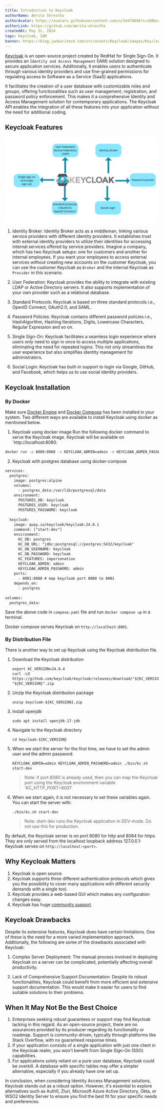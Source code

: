 ```yaml
---
title: Introduction to Keycloak
authorName: Amrita Shrestha
authorAvatar: https://avatars.githubusercontent.com/u/54478846?s=100&v=4
authorLink: https://github.com/amrita-shrestha
createdAt: May 31, 2024
tags: Keycloak, IAM
banner: https://blog.jankaritech.com/src/assets/Keycloak/images/Keycloak/Keycloak.png
---
```


[Keycloak](https://github.com/keycloak/keycloak) is an open-source project created by RedHat for Single Sign-On. It provides an `Identity and Access Management` (IAM) solution designed to secure application services.
Additionally, it enables users to authenticate through various identity providers and use fine-grained permissions for regulating access to Software as a Service (SaaS) applications.

It facilitates the creation of a user database with customizable roles and groups, offering functionalities such as user management, registration, and password policy enforcement.
This makes it a comprehensive Identity and Access Management solution for contemporary applications. The Keycloak API enables the integration of all these features into your application
without the need for additional coding.

## Keycloak Features
![Keycloak features](/src/assets/Keycloak/images/Keycloak/Keycloak-features.png)

1. Identity Broker:
   Identity Broker acts as a middleman, linking various service providers with different identity providers. It establishes trust with external identity providers to utilize their identities for accessing internal services offered by service providers.
   Imagine a company, which has two Keycloak setups: one for customers and another for internal employees. If you want your employees to access external services without creating new accounts on the customer Keycloak, you can use the customer Keycloak
   as `Broker` and the internal Keycloak as `Provider` in this scenario.

2. User Federation:
   Keycloak provides the ability to integrate with existing LDAP or Active Directory servers. It also supports implementation of your own provider such as a relational database.

3. Standard Protocols:
   Keycloak is based on three standard protocols i.e., OpenID Connect, OAuth2.0, and SAML.

4. Password Policies:
   Keycloak contains different password policies i.e., HashAlgorithm, Hashing Iterations, Digits, Lowercase Characters, Regular Expression and so on.

5. Single Sign-On:
   Keycloak facilitates a seamless login experience where users only need to sign in once to access multiple applications, eliminating the need for repeated logins.
   This not only streamlines the user experience but also simplifies identity management for administrators.

6. Social Login:
   Keycloak has built-in support to login via Google, GitHub, and Facebook, which helps us to use social identity providers.

## Keycloak Installation
### By Docker
Make sure [Docker Engine](https://docs.docker.com/engine/install/) and [Docker Compose](https://docs.docker.com/compose/install/) has been installed in your system.
Two different ways are available to install Keycloak using docker as mentioned below.

1. Keycloak using docker image
Run the following docker command to serve the Keycloak image. Keycloak will be available on `http://localhost:8080.
```bash
docker run -p 8080:8080 -e KEYCLOAK_ADMIN=admin -e KEYCLOAK_ADMIN_PASSWORD=admin quay.io/keycloak/keycloak:24.0.2 start-dev
 ```

2. Keycloak with postgres database using docker-compose
```
services:
  postgres:
    image: postgres:alpine
    volumes:
      - postgres_data:/var/lib/postgresql/data
    environment:
      POSTGRES_DB: keycloak
      POSTGRES_USER: keycloak
      POSTGRES_PASSWORD: keycloak

  keycloak:
    image: quay.io/keycloak/keycloak:24.0.1
    command: ["start-dev"]
    environment:
      KC_DB: postgres
      KC_DB_URL: "jdbc:postgresql://postgres:5432/keycloak"
      KC_DB_USERNAME: keycloak
      KC_DB_PASSWORD: keycloak
      KC_FEATURES: impersonation
      KEYCLOAK_ADMIN: admin
      KEYCLOAK_ADMIN_PASSWORD: admin
    ports:
      - 8001:8080 # map keycloak port 8080 to 8001
    depends_on:
      - postgres

volumes:
  postgres_data:
```

Save the above code in `compose.yaml` file and run `docker compose up` in a terminal.

Docker compose serves Keycloak on `http://localhost:8001`.

### By Distribution File
There is another way to set up Keycloak using the Keycloak distribution file.
1. Download the Keycloak distribution
    ```
    export KC_VERSION=24.0.4
    curl -LO  https://github.com/keycloak/keycloak/releases/download/"${KC_VERSION}"/keycloak-"${KC_VERSION}".zip
    ```

2. Unzip the Keycloak distribution package
    ```
    unzip keycloak-${KC_VERSION}.zip
    ```

3. Install openjdk
    ```
    sudo apt install openjdk-17-jdk
    ```

4. Navigate to the Keycloak directory
    ```
    cd keycloak-${KC_VERSION}
   ```

5. When we start the server for the first time, we have to set the admin user and the admin password:
    ```
   KEYCLOAK_ADMIN=admin KEYCLOAK_ADMIN_PASSWORD=admin ./bin/kc.sh start-dev
   ```
    > Note: if port 8080 is already used, then you can map the Keycloak port using the Keycloak environment variable 'KC_HTTP_PORT=8001'

6. When we start again, it is not necessary to set these variables again. You can start the server with:
    ```
   ./bin/kc.sh start-dev
   ```
   > Note: start-dev runs the Keycloak application in DEV-mode. Do not use this for production.

By default, the Keycloak server is on port 8080 for http and 8084 for https. They are only served from the localhost loopback address 127.0.0.1:
Keycloak serves on `http://localhost:<port>`.

## Why Keycloak Matters
1. Keycloak is open source.
2. Keycloak supports three different authentication protocols which gives you the possibility to cover many applications with different security demands with a single tool.
3. Keycloak provides a web-based GUI which makes any configuration changes easy.
4. Keycloak has huge [community support](https://www.keycloak.org/community).

## Keycloak Drawbacks
Despite its extensive features, Keycloak does have certain limitations. One of these is the need for a more varied implementation approach.
Additionally, the following are some of the drawbacks associated with Keycloak:
1. Complex Server Deployment:
   The manual process involved in deploying Keycloak on a server can be complicated, potentially affecting overall productivity.

2. Lack of Comprehensive Support Documentation:
   Despite its robust functionalities, Keycloak could benefit from more efficient and extensive support documentation. This would make it easier for users to find suitable solutions to their problems.

## When It May Not Be the Best Choice
1. Enterprises seeking robust guarantees or support may find Keycloak lacking in this regard. As an open-source project, there are no assurances provided by its producer regarding its functionality or roadmap.
   Support is community-driven, typically through platforms like Stack Overflow, with no guaranteed response times.
2. If your application consists of a single application with just one client in the Keycloak realm, you won't benefit from Single Sign-On (SSO) capabilities.
3. For applications solely reliant on a pure user database, Keycloak could be overkill. A database with specific tables may offer a simpler alternative, especially if you already have one set up.

In conclusion, when considering Identity Access Management solutions, Keycloak stands out as a robust option. However, it's essential to explore alternatives such as Auth0, Zluri, Microsoft Azure Active Directory, Okta, or WSO2 Identity Server to ensure you find the best fit for your specific needs and preferences.
